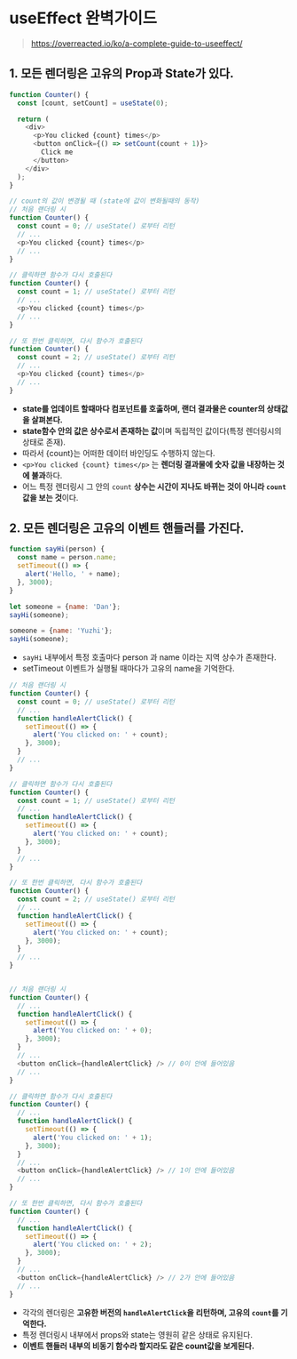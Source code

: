 # useEffect 완벽가이드
> https://overreacted.io/ko/a-complete-guide-to-useeffect/

## 1. 모든 렌더링은 고유의 Prop과 State가 있다.
```javascript
function Counter() {
  const [count, setCount] = useState(0);

  return (
    <div>
      <p>You clicked {count} times</p>
      <button onClick={() => setCount(count + 1)}>
        Click me
      </button>
    </div>
  );
}

// count의 값이 변경될 때 (state에 값이 변화될때의 동작)
// 처음 랜더링 시
function Counter() {
  const count = 0; // useState() 로부터 리턴
  // ...
  <p>You clicked {count} times</p>
  // ...
}

// 클릭하면 함수가 다시 호출된다
function Counter() {
  const count = 1; // useState() 로부터 리턴
  // ...
  <p>You clicked {count} times</p>
  // ...
}

// 또 한번 클릭하면, 다시 함수가 호출된다
function Counter() {
  const count = 2; // useState() 로부터 리턴
  // ...
  <p>You clicked {count} times</p>
  // ...
}
```
* **state를 업데이트 할때마다 컴포넌트를 호춣하며, 랜더 결과물은 counter의 상태값을 살펴본다.**
* **state함수 안의 값은 상수로서 존재하는 값**이며 독립적인 값이다(특정 렌더링시의 상태로 존재).
* 따라서 {count}는 어떠한 데이터 바인딩도 수행하지 않는다.
* `<p>You clicked {count} times</p>` 는 **렌더링 결과물에 숫자 값을 내장하는 것에 불과**하다.
* 어느 특정 렌더링시 그 안의 `count` **상수는 시간이 지나도 바뀌는 것이 아니라 `count`값을 보는 것**이다.

## 2. 모든 렌더링은 고유의 이벤트 핸들러를 가진다.
```javascript
function sayHi(person) {
  const name = person.name;
  setTimeout(() => {
    alert('Hello, ' + name);
  }, 3000);
}

let someone = {name: 'Dan'};
sayHi(someone);

someone = {name: 'Yuzhi'};
sayHi(someone);
```
* `sayHi` 내부에서 특정 호출마다 person 과 name 이라는 지역 상수가 존재한다.
* setTimeout 이벤트가 실행될 때마다가 고유의 name을 기억한다.

```javascript
// 처음 랜더링 시
function Counter() {
  const count = 0; // useState() 로부터 리턴
  // ...
  function handleAlertClick() {
    setTimeout(() => {
      alert('You clicked on: ' + count);
    }, 3000);
  }
  // ...
}

// 클릭하면 함수가 다시 호출된다
function Counter() {
  const count = 1; // useState() 로부터 리턴
  // ...
  function handleAlertClick() {
    setTimeout(() => {
      alert('You clicked on: ' + count);
    }, 3000);
  }
  // ...
}

// 또 한번 클릭하면, 다시 함수가 호출된다
function Counter() {
  const count = 2; // useState() 로부터 리턴
  // ...
  function handleAlertClick() {
    setTimeout(() => {
      alert('You clicked on: ' + count);
    }, 3000);
  }
  // ...
}


// 처음 랜더링 시
function Counter() {
  // ...
  function handleAlertClick() {
    setTimeout(() => {
      alert('You clicked on: ' + 0);
    }, 3000);
  }
  // ...
  <button onClick={handleAlertClick} /> // 0이 안에 들어있음
  // ...
}

// 클릭하면 함수가 다시 호출된다
function Counter() {
  // ...
  function handleAlertClick() {
    setTimeout(() => {
      alert('You clicked on: ' + 1);
    }, 3000);
  }
  // ...
  <button onClick={handleAlertClick} /> // 1이 안에 들어있음
  // ...
}

// 또 한번 클릭하면, 다시 함수가 호출된다
function Counter() {
  // ...
  function handleAlertClick() {
    setTimeout(() => {
      alert('You clicked on: ' + 2);
    }, 3000);
  }
  // ...
  <button onClick={handleAlertClick} /> // 2가 안에 들어있음
  // ...
}
```
* 각각의 렌더링은 **고유한 버전의 `handleAlertClick`을 리턴하며, 고유의 `count`를 기억한다.**
* 특정 렌더링시 내부에서 props와 state는 영원히 같은 상태로 유지된다.
* **이벤트 핸들러 내부의 비동기 함수라 할지라도 같은 count값을 보게된다.**



